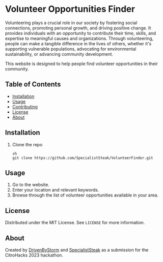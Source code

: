# Volunteer Opportunities Finder

Volunteering plays a crucial role in our society by fostering social connections, promoting personal growth, and driving positive change. It provides individuals with an opportunity to contribute their time, skills, and expertise to meaningful causes and organizations. Through volunteering, people can make a tangible difference in the lives of others, whether it's supporting vulnerable populations, advocating for environmental sustainability, or advancing community development. 

This website is designed to help people find volunteer opportunities in their community. 

## Table of Contents

- [Installation](#installation)
- [Usage](#usage)
- [Contributing](#contributing)
- [License](#license)
- [About](#about)

## Installation

1. Clone the repo
   ```
   sh
   git clone https://github.com/SpecialistSteak/VolunteerFinder.git
   ```

## Usage

1. Go to the website.
2. Enter your location and relevant keywords.
3. Browse through the list of volunteer opportunities available in your area.

## License

Distributed under the MIT License. See `LICENSE` for more information.

## About

Created by [DrivenByStorm](https://github.com/DrivenByStorm) and [SpecialistSteak](https://github.com/SpecialistSteak) as a submission for the CitroHacks 2023 hackathon.
